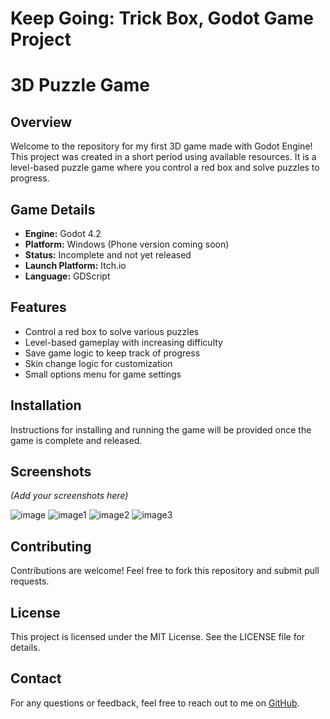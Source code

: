 # Keep Going: Trick Box, Godot Game Project

# 3D Puzzle Game

## Overview
Welcome to the repository for my first 3D game made with Godot Engine! This project was created in a short period using available resources. It is a level-based puzzle game where you control a red box and solve puzzles to progress.

## Game Details
- **Engine:** Godot 4.2
- **Platform:** Windows (Phone version coming soon)
- **Status:** Incomplete and not yet released
- **Launch Platform:** Itch.io 
- **Language:** GDScript

## Features
- Control a red box to solve various puzzles
- Level-based gameplay with increasing difficulty
- Save game logic to keep track of progress
- Skin change logic for customization
- Small options menu for game settings

## Installation
Instructions for installing and running the game will be provided once the game is complete and released.

## Screenshots
*(Add your screenshots here)*

![image](https://github.com/user-attachments/assets/9231479e-312f-488b-a79e-da5c2c15bfe5)
![image1](https://github.com/user-attachments/assets/bbf1490b-70bf-4fb4-ae38-bf345a9e1032)
![image2](https://github.com/user-attachments/assets/816a99ef-8a7c-4c00-92e6-c16c333b9b52)
![image3](https://github.com/user-attachments/assets/2f54f287-7e01-44bb-a676-2ea81c724c3f)

## Contributing
Contributions are welcome! Feel free to fork this repository and submit pull requests.

## License
This project is licensed under the MIT License. See the LICENSE file for details.

## Contact
For any questions or feedback, feel free to reach out to me on [GitHub](https://github.com/Majd_lhb).

